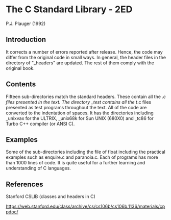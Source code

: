 # The C Standard Library - 2ED
P.J. Plauger (1992)

## Introduction

It corrects a number of errors reported after release. Hence, the code may 
differ from the original code in small ways. In general, the header files in 
the directory of "_headers" are updated. The rest of them comply with the 
original book. 

## Contents

Fifteen sub-directories match the standard headers. These contain all the *.c 
files presented in the text. The directory _test contains all the t*.c files 
presented as test programs throughout the text. All of the code are converted 
to the indentation of spaces. It has the directories including _unixvax for 
the ULTRIX, _unix68k for Sun UNIX (680X0) and _tc86 for Turbo C++ compiler
(or ANSI C).

## Examples

Some of the sub-directories including the file of float including the practical 
examples such as enquire.c and paranoia.c. Each of programs has more than 1000
lines of code. It is quite useful for a further learning and understanding of C 
languages. 

## References

Stanford CSLIB (classes and headers in C)

https://web.stanford.edu/class/archive/cs/cs106b/cs106b.1136/materials/cppdoc/

